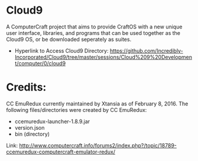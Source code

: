 # Cloud9
A ComputerCraft project that aims to provide CraftOS with a new unique user interface, libraries, and programs that can be used together as the Cloud9 OS, or be downloaded seperately as suites.
- Hyperlink to Access Cloud9 Directory:
https://github.com/Incredibly-Incorporated/Cloud9/tree/master/sessions/Cloud%209%20Development/computer/0/cloud9

# Credits:
CC EmuRedux currently maintained by Xtansia as of February 8, 2016.
The following files/directories were created by CC EmuRedux:
- ccemuredux-launcher-1.8.9.jar
- version.json
- bin (directory)

Link: http://www.computercraft.info/forums2/index.php?/topic/18789-ccemuredux-computercraft-emulator-redux/

